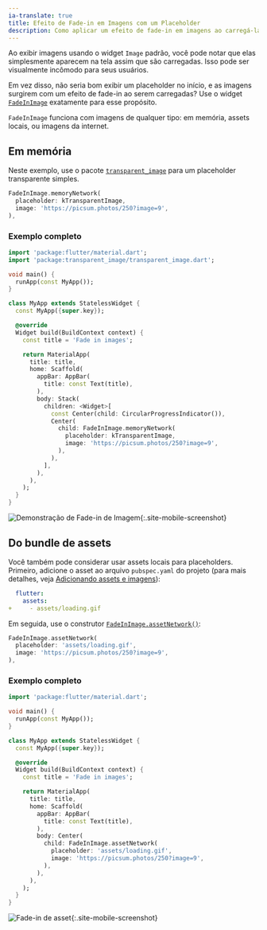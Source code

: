 ```yaml
---
ia-translate: true
title: Efeito de Fade-in em Imagens com um Placeholder
description: Como aplicar um efeito de fade-in em imagens ao carregá-las.
---
```


<?code-excerpt path-base="cookbook/images/fading_in_images"?>

Ao exibir imagens usando o widget `Image` padrão,
você pode notar que elas simplesmente aparecem na tela assim que são carregadas.
Isso pode ser visualmente incômodo para seus usuários.

Em vez disso, não seria bom exibir um placeholder no início,
e as imagens surgirem com um efeito de fade-in ao serem carregadas? Use o
widget [`FadeInImage`][] exatamente para esse propósito.

`FadeInImage` funciona com imagens de qualquer tipo: em memória, assets locais,
ou imagens da internet.

## Em memória

Neste exemplo, use o pacote [`transparent_image`][]
para um placeholder transparente simples.

<?code-excerpt "lib/memory_main.dart (MemoryNetwork)" replace="/^child\: //g"?>
```dart
FadeInImage.memoryNetwork(
  placeholder: kTransparentImage,
  image: 'https://picsum.photos/250?image=9',
),
```

### Exemplo completo

<?code-excerpt "lib/memory_main.dart"?>
```dart
import 'package:flutter/material.dart';
import 'package:transparent_image/transparent_image.dart';

void main() {
  runApp(const MyApp());
}

class MyApp extends StatelessWidget {
  const MyApp({super.key});

  @override
  Widget build(BuildContext context) {
    const title = 'Fade in images';

    return MaterialApp(
      title: title,
      home: Scaffold(
        appBar: AppBar(
          title: const Text(title),
        ),
        body: Stack(
          children: <Widget>[
            const Center(child: CircularProgressIndicator()),
            Center(
              child: FadeInImage.memoryNetwork(
                placeholder: kTransparentImage,
                image: 'https://picsum.photos/250?image=9',
              ),
            ),
          ],
        ),
      ),
    );
  }
}
```

![Demonstração de Fade-in de Imagem](/assets/images/docs/cookbook/fading-in-images.gif){:.site-mobile-screenshot}

## Do bundle de assets

Você também pode considerar usar assets locais para placeholders.
Primeiro, adicione o asset ao arquivo `pubspec.yaml` do projeto
(para mais detalhes, veja [Adicionando assets e imagens][]):

```yaml diff
  flutter:
    assets:
+     - assets/loading.gif
```

Em seguida, use o construtor [`FadeInImage.assetNetwork()`][]:

<?code-excerpt "lib/asset_main.dart (AssetNetwork)" replace="/^child\: //g"?>
```dart
FadeInImage.assetNetwork(
  placeholder: 'assets/loading.gif',
  image: 'https://picsum.photos/250?image=9',
),
```

### Exemplo completo

<?code-excerpt "lib/asset_main.dart"?>
```dart
import 'package:flutter/material.dart';

void main() {
  runApp(const MyApp());
}

class MyApp extends StatelessWidget {
  const MyApp({super.key});

  @override
  Widget build(BuildContext context) {
    const title = 'Fade in images';

    return MaterialApp(
      title: title,
      home: Scaffold(
        appBar: AppBar(
          title: const Text(title),
        ),
        body: Center(
          child: FadeInImage.assetNetwork(
            placeholder: 'assets/loading.gif',
            image: 'https://picsum.photos/250?image=9',
          ),
        ),
      ),
    );
  }
}
```

![Fade-in de asset](/assets/images/docs/cookbook/fading-in-asset-demo.gif){:.site-mobile-screenshot}


[Adicionando assets e imagens]: /ui/assets/assets-and-images
[`FadeInImage`]: {{site.api}}/flutter/widgets/FadeInImage-class.html
[`FadeInImage.assetNetwork()`]: {{site.api}}/flutter/widgets/FadeInImage/FadeInImage.assetNetwork.html
[`transparent_image`]: {{site.pub-pkg}}/transparent_image

